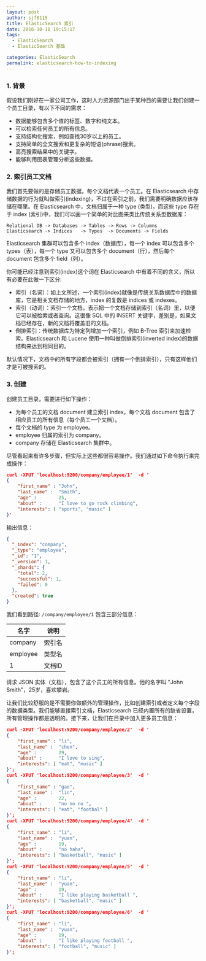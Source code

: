 ```yaml
---
layout: post
author: sjf0115
title: ElasticSearch 索引
date: 2016-10-18 19:15:17
tags:
  - ElasticSearch
  - ElasticSearch 基础

categories: ElasticSearch
permalink: elasticsearch-how-to-indexing
---
```


### 1. 背景

假设我们刚好在一家公司工作，这时人力资源部门出于某种目的需要让我们创建一个员工目录，有以下不同的需求：
- 数据能够包含多个值的标签、数字和纯文本。
- 可以检索任何员工的所有信息。
- 支持结构化搜索，例如查找30岁以上的员工。
- 支持简单的全文搜索和更复杂的短语(phrase)搜索。
- 高亮搜索结果中的关键字。
- 能够利用图表管理分析这些数据。

### 2. 索引员工文档

我们首先要做的是存储员工数据，每个文档代表一个员工。在 Elasticsearch 中存储数据的行为就叫做索引(indexing)，不过在索引之前，我们需要明确数据应该存储在哪里。在 Elasticsearch 中，文档归属于一种 type (类型)，而这些 type 存在于 index (索引)中，我们可以画一个简单的对比图来类比传统关系型数据库：
```
Relational DB -> Databases -> Tables -> Rows -> Columns
Elasticsearch -> Indices   -> Types  -> Documents -> Fields
```
Elasticsearch 集群可以包含多个 index（数据库），每一个 index 可以包含多个 types（表），每一个 type 又可以包含多个 document（行），然后每个 document 包含多个 field（列）。

你可能已经注意到索引(index)这个词在 Elasticsearch 中有着不同的含义，所以有必要在此做一下区分:
- 索引（名词）：如上文所述，一个索引(index)就像是传统关系数据库中的数据库，它是相关文档存储的地方，index 的复数是 indices 或 indexes。
- 索引（动词）：索引一个文档，表示把一个文档存储到索引（名词）里，以便它可以被检索或者查询。这很像 SQL 中的 INSERT 关键字，差别是，如果文档已经存在，新的文档将覆盖旧的文档。
- 倒排索引：传统数据库为特定列增加一个索引，例如 B-Tree 索引来加速检索。Elasticsearch 和 Lucene 使用一种叫做倒排索引(inverted index)的数据结构来达到相同目的。

默认情况下，文档中的所有字段都会被索引（拥有一个倒排索引），只有这样他们才是可被搜索的。

### 3. 创建

创建员工目录，需要进行如下操作：
- 为每个员工的文档 document 建立索引 index，每个文档 document 包含了相应员工的所有信息（每个员工一个文档）。
- 每个文档的 type 为 employee。
- employee 归属的索引为 company。
- company 存储在 Elasticsearch 集群中。

尽管看起来有许多步骤，但实际上这些都很容易操作。我们通过如下命令执行来完成操作：
```json
curl -XPUT 'localhost:9200/company/employee/1'  -d '
{
    "first_name" : "John",
    "last_name" :  "Smith",
    "age" :        25,
    "about" :      "I love to go rock climbing",
    "interests": [ "sports", "music" ]
}'
```
输出信息：
```json
{
  "_index": "company",
  "_type": "employee",
  "_id": "1",
  "_version": 1,
  "_shards": {
    "total": 2,
    "successful": 1,
    "failed": 0
  },
  "created": true
}
```
我们看到路径: `/company/employee/1` 包含三部分信息：

名字|说明
---|---
company| 索引名
employee| 类型名
1| 文档ID

请求 JSON 实体（文档），包含了这个员工的所有信息。他的名字叫 "John Smith"，25岁，喜欢攀岩。

让我们比较舒服的是不需要你做额外的管理操作，比如创建索引或者定义每个字段的数据类型。我们能够直接索引文档，Elasticsearch 已经内置所有的缺省设置，所有管理操作都是透明的。接下来，让我们在目录中加入更多员工信息：
```json
curl -XPUT 'localhost:9200/company/employee/2'  -d '
{
    "first_name" : "li",
    "last_name" :  "chen",
    "age" :        29,
    "about" :      "I love to sing",
    "interests": [ "eat", "music" ]
}';
curl -XPUT 'localhost:9200/company/employee/3'  -d '
{
    "first_name" : "gao",
    "last_name" :  "lin",
    "age" :        22,
    "about" :      "no no no ",
    "interests": [ "eat", "footbal" ]
}';
curl -XPUT 'localhost:9200/company/employee/4'  -d '
{
    "first_name" : "li",
    "last_name" :  "yuan",
    "age" :        19,
    "about" :      "no haha",
    "interests": [ "basketball", "music" ]
}';
curl -XPUT 'localhost:9200/company/employee/5'  -d '
{
    "first_name" : "li",
    "last_name" :  "yuan",
    "age" :        19,
    "about" :      "I like playing basketball ",
    "interests": [ "basketball", "music" ]
}';
curl -XPUT 'localhost:9200/company/employee/6'  -d '
{
    "first_name" : "li",
    "last_name" :  "yuan",
    "age" :        19,
    "about" :      "I like playing football ",
    "interests": [ "football", "music" ]
}';
```
